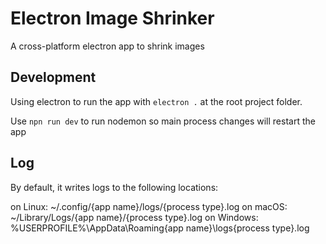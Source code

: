 # Electron Image Shrinker

A cross-platform electron app to shrink images

## Development

Using electron to run the app with `electron .` at the root project folder.

Use `npn run dev` to run nodemon so main process changes will restart the app

## Log

By default, it writes logs to the following locations:

on Linux: ~/.config/{app name}/logs/{process type}.log
on macOS: ~/Library/Logs/{app name}/{process type}.log
on Windows: %USERPROFILE%\AppData\Roaming\{app name}\logs\{process type}.log